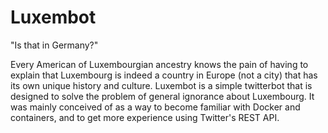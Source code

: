 # Luxembot

"Is that in Germany?"

Every American of Luxembourgian ancestry knows the pain of having to explain that Luxembourg is indeed a country in Europe (not a city) that has its own unique history and culture. Luxembot is a simple twitterbot that is designed to solve the problem of general ignorance about Luxembourg. It was mainly conceived of as a way to become familiar with Docker and containers, and to get more experience using Twitter's REST API.

